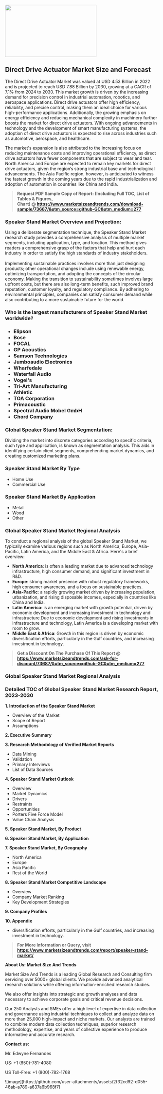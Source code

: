 <p><img class="alignnone size-medium wp-image-20088" src="https://ffe5etoiles.com/wp-content/uploads/2024/12/MST1-300x171.png" alt="" width="300" height="171" /></p><h2>Direct Drive Actuator Market Size and Forecast</h2><p>The Direct Drive Actuator Market was valued at USD 4.53 Billion in 2022 and is projected to reach USD 7.88 Billion by 2030, growing at a CAGR of 7.1% from 2024 to 2030. This market growth is driven by the increasing demand for precision control in industrial automation, robotics, and aerospace applications. Direct drive actuators offer high efficiency, reliability, and precise control, making them an ideal choice for various high-performance applications. Additionally, the growing emphasis on energy efficiency and reducing mechanical complexity in machinery further boosts the market for direct drive actuators. With ongoing advancements in technology and the development of smart manufacturing systems, the adoption of direct drive actuators is expected to rise across industries such as automotive, aerospace, and healthcare.</p><p>The market's expansion is also attributed to the increasing focus on reducing maintenance costs and improving operational efficiency, as direct drive actuators have fewer components that are subject to wear and tear. North America and Europe are expected to remain key markets for direct drive actuators, given the region’s strong industrial base and technological advancements. The Asia Pacific region, however, is anticipated to witness the fastest growth in the coming years due to the rapid industrialization and adoption of automation in countries like China and India.</p></p><blockquote id="" class=""><strong>Request PDF Sample Copy of Report: (Including Full TOC, List of Tables &amp; Figures, Chart)&nbsp;@&nbsp;<strong><a href="https://www.marketsizeandtrends.com/download-sample/73687/&utm_source=github-GC&utm_medium=277" target="_blank">https://www.marketsizeandtrends.com/download-sample/73687/&utm_source=github-GC&utm_medium=277</a></strong></strong></blockquote><h3 id="" class="">Speaker Stand Market&nbsp;Overview and Projection:</h3><p id="" class="">Using a deliberate segmentation technique, the Speaker Stand Market research study provides a comprehensive analysis of multiple market segments, including application, type, and location. This method gives readers a comprehensive grasp of the factors that help and hurt each industry in order to satisfy the high standards of industry stakeholders. <br /> <br />Implementing sustainable practices involves more than just designing products; other operational changes include using renewable energy, optimizing transportation, and adopting the concepts of the circular economy. Making the transition to sustainability sometimes involves large upfront costs, but there are also long-term benefits, such improved brand reputation, customer loyalty, and regulatory compliance. By adhering to environmental principles, companies can satisfy consumer demand while also contributing to a more sustainable future for the world.</p><h3 id="" class="">Who is the largest manufacturers of&nbsp;Speaker Stand Market worldwide?</h3><h3 class=""><p><ul><li>Elipson </li><li> Bose </li><li> FOCAL </li><li> GP Acoustics </li><li> Samson Technologies </li><li> Jumboaudio Electronics </li><li> Wharfedale </li><li> Waterfall Audio </li><li> Vogel's </li><li> Tri-Art Manufacturing </li><li> Athletic </li><li> TOA Corporation </li><li> Primacoustic </li><li> Spectral Audio Mobel GmbH </li><li> Chord Company</li></ul></p></h3><h3 id="" class="">Global&nbsp;Speaker Stand Market Segmentation:</h3><p id="" class="">Dividing the market into discrete categories according to specific criteria, such type and application, is known as segmentation analysis. This aids in identifying certain client segments, comprehending market dynamics, and creating customized marketing plans.</p><h3 id="" class="">Speaker Stand Market&nbsp;By Type</h3><p><p><ul><li>Home Use</li><li> Commercial Use</p></li></ul></p></p><h3 id="" class="">Speaker Stand Market&nbsp;By Application</h3><p class=""><p><ul><li>Metal</li><li> Wood</li><li> Other</li></ul></p></p><h3 id="" class="">Global Speaker Stand Market Regional Analysis</h3><p id="" class="">To conduct a regional analysis of the global Speaker Stand Market, we typically examine various regions such as North America, Europe, Asia-Pacific, Latin America, and the Middle East &amp; Africa. Here's a brief overview:</p><ul><li><strong>North America</strong>: is often a leading market due to advanced technology infrastructure, high consumer demand, and significant investment in R&amp;D.</li><li><strong>Europe</strong>: strong market presence with robust regulatory frameworks, high consumer awareness, and a focus on sustainable practices.</li><li><strong>Asia-Pacific</strong>: a rapidly growing market driven by increasing population, urbanization, and rising disposable incomes, especially in countries like China and India.</li><li><strong>Latin America</strong>: is an emerging market with growth potential, driven by economic development and increasing investment in technology and infrastructure.Due to economic development and rising investments in infrastructure and technology, Latin America is a developing market with room to grow.</li><li><strong>Middle East &amp; Africa</strong>: Growth in this region is driven by economic diversification efforts, particularly in the Gulf countries, and increasing investment in technology.</li></ul><blockquote id="" class=""><strong>Get a Discount On The Purchase Of This Report @ <strong><a href="https://www.marketsizeandtrends.com/ask-for-discount/73687/&utm_source=github-GC&utm_medium=277" target="_blank">https://www.marketsizeandtrends.com/ask-for-discount/73687/&utm_source=github-GC&utm_medium=277</a></strong></strong></blockquote><h3 id="" class="">Global Speaker Stand Market Regional Analysis</h3><h3 id="" class="">Detailed TOC of Global Speaker Stand Market Research Report, 2023-2030</h3><p id="" class=""><strong>1. Introduction of the Speaker Stand Market</strong></p><ul><li>Overview of the Market</li><li>Scope of Report</li><li>Assumptions</li></ul><p id="" class=""><strong>2. Executive Summary</strong></p><p id="" class=""><strong>3. Research Methodology of Verified Market Reports</strong></p><ul><li>Data Mining</li><li>Validation</li><li>Primary Interviews</li><li>List of Data Sources</li></ul><p id="" class=""><strong>4. Speaker Stand Market Outlook</strong></p><ul><li>Overview</li><li>Market Dynamics</li><li>Drivers</li><li>Restraints</li><li>Opportunities</li><li>Porters Five Force Model</li><li>Value Chain Analysis</li></ul><p id="" class=""><strong>5. Speaker Stand Market, By Product</strong></p><p id="" class=""><strong>6. Speaker Stand Market, By Application</strong></p><p id="" class=""><strong>7. Speaker Stand Market, By Geography</strong></p><ul><li>North America</li><li>Europe</li><li>Asia Pacific</li><li>Rest of the World</li></ul><p id="" class=""><strong>8. Speaker Stand Market Competitive Landscape</strong></p><ul><li>Overview</li><li>Company Market Ranking</li><li>Key Development Strategies</li></ul><p id="" class=""><strong>9. Company Profiles</strong></p><p id="" class=""><strong>10. Appendix</strong></p><ul><li>diversification efforts, particularly in the Gulf countries, and increasing investment in technology.</li></ul><blockquote id="" class=""><strong>For More Information or Query, visit <strong><strong><a href="https://www.marketsizeandtrends.com/report/speaker-stand-market/" target="_blank">https://www.marketsizeandtrends.com/report/speaker-stand-market/</a></strong></strong></strong></blockquote><p id="" class=""><strong>About Us: Market Size And Trends</strong></p><p id="" class="">Market Size And Trends is a leading Global Research and Consulting firm servicing over 5000+ global clients. We provide advanced analytical research solutions while offering information-enriched research studies.</p><p id="" class="">We also offer insights into strategic and growth analyses and data necessary to achieve corporate goals and critical revenue decisions.</p><p id="" class="">Our 250 Analysts and SMEs offer a high level of expertise in data collection and governance using industrial techniques to collect and analyze data on more than 25,000 high-impact and niche markets. Our analysts are trained to combine modern data collection techniques, superior research methodology, expertise, and years of collective experience to produce informative and accurate research.</p><p id="" class=""><strong>Contact us:</strong></p><p id="" class="">Mr. Edwyne Fernandes</p><p id="" class="">US: +1 (650)-781-4080</p><p id="" class="">US Toll-Free: +1 (800)-782-1768</p>
![image](https://github.com/user-attachments/assets/2f32cd92-d055-46ab-a789-a637a6b968f7)
